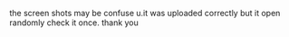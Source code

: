 the screen shots may be confuse u.it was uploaded correctly but it open randomly check it once. thank you
